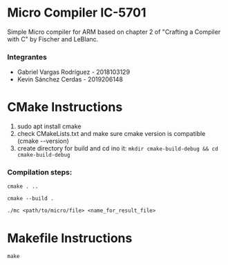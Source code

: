 # Micro Compiler IC-5701
Simple Micro compiler for ARM based on chapter 2 of "Crafting a Compiler with C" by Fischer and LeBlanc.

### Integrantes
- Gabriel Vargas Rodríguez - 2018103129
- Kevin Sánchez Cerdas - 2019206148

# CMake Instructions
1. sudo apt install cmake
2. check CMakeLists.txt and make sure cmake version is compatible (cmake --version)
3. create directory for build and cd ino it: `mkdir cmake-build-debug && cd cmake-build-debug`

### Compilation steps:

`cmake . .. `

`cmake --build . `

`./mc <path/to/micro/file> <name_for_result_file>`

# Makefile Instructions
`make`
